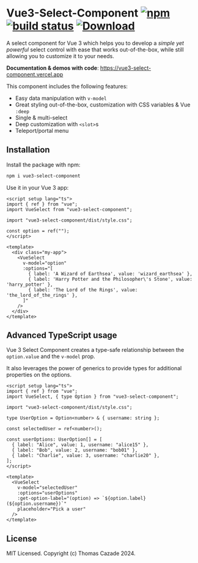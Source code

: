 # Vue3-Select-Component [![npm](https://img.shields.io/npm/v/vue3-select-component.svg)](https://www.npmjs.com/package/vue3-select-component) [![build status](https://github.com/TotomInc/vue3-select-component/actions/workflows/build.yml/badge.svg?branch=master)](https://github.com/TotomInc/vue3-select-component/actions/workflows/build.yml) [![Download](https://img.shields.io/npm/dm/vue3-select-component)](https://www.npmjs.com/package/vue3-select-component)

A select component for Vue 3 which helps you to develop a _simple yet powerful_ select control with ease that works out-of-the-box, while still allowing you to customize it to your needs.

**Documentation & demos with code**: https://vue3-select-component.vercel.app

This component includes the following features:

- Easy data manipulation with `v-model`
- Great styling out-of-the-box, customization with CSS variables & Vue `:deep`
- Single & multi-select
- Deep customization with `<slot>`s
- Teleport/portal menu

## Installation

Install the package with npm:

```bash
npm i vue3-select-component
```

Use it in your Vue 3 app:

```vue
<script setup lang="ts">
import { ref } from "vue";
import VueSelect from "vue3-select-component";

import "vue3-select-component/dist/style.css";

const option = ref("");
</script>

<template>
  <div class="my-app">
    <VueSelect
      v-model="option"
      :options="[
        { label: 'A Wizard of Earthsea', value: 'wizard_earthsea' },
        { label: 'Harry Potter and the Philosopher\'s Stone', value: 'harry_potter' },
        { label: 'The Lord of the Rings', value: 'the_lord_of_the_rings' },
      ]"
    />
  </div>
</template>
```

## Advanced TypeScript usage

Vue 3 Select Component creates a type-safe relationship between the `option.value` and the `v-model` prop.

It also leverages the power of generics to provide types for additional properties on the options.

```vue
<script setup lang="ts">
import { ref } from "vue";
import VueSelect, { type Option } from "vue3-select-component";

import "vue3-select-component/dist/style.css";

type UserOption = Option<number> & { username: string };

const selectedUser = ref<number>();

const userOptions: UserOption[] = [
  { label: "Alice", value: 1, username: "alice15" },
  { label: "Bob", value: 2, username: "bob01" },
  { label: "Charlie", value: 3, username: "charlie20" },
];
</script>

<template>
  <VueSelect
    v-model="selectedUser"
    :options="userOptions"
    :get-option-label="(option) => `${option.label} (${option.username})`"
    placeholder="Pick a user"
  />
</template>
```

## License

MIT Licensed. Copyright (c) Thomas Cazade 2024.
